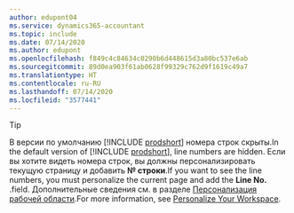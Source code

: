 ```yaml
---
author: edupont04
ms.service: dynamics365-accountant
ms.topic: include
ms.date: 07/14/2020
ms.author: edupont
ms.openlocfilehash: f849c4c84634c0290b6d448615d3a80bc537e6ab
ms.sourcegitcommit: 89d0ea903f61ab0628f99329c762d9f1619c49a7
ms.translationtype: HT
ms.contentlocale: ru-RU
ms.lasthandoff: 07/14/2020
ms.locfileid: "3577441"
---
```

> [!TIP]
> <span data-ttu-id="62150-101">В версии по умолчанию [!INCLUDE [prodshort](prodshort.md)] номера строк скрыты.</span><span class="sxs-lookup"><span data-stu-id="62150-101">In the default version of [!INCLUDE [prodshort](prodshort.md)], line numbers are hidden.</span></span> <span data-ttu-id="62150-102">Если вы хотите видеть номера строк, вы должны персонализировать текущую страницу и добавить **№ строки**.</span><span class="sxs-lookup"><span data-stu-id="62150-102">If you want to see the line numbers, you must personalize the current page and add the **Line No.**</span></span> <span data-ttu-id="62150-103">.</span><span class="sxs-lookup"><span data-stu-id="62150-103">field.</span></span> <span data-ttu-id="62150-104">Дополнительные сведения см. в разделе [Персонализация рабочей области](../ui-personalization-user.md#to-start-personalizing-a-page-through-the-personalizing-banner).</span><span class="sxs-lookup"><span data-stu-id="62150-104">For more information, see [Personalize Your Workspace](../ui-personalization-user.md#to-start-personalizing-a-page-through-the-personalizing-banner).</span></span>  
